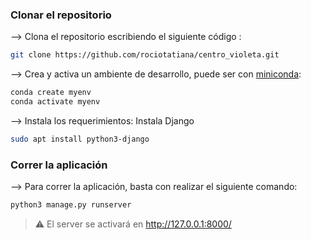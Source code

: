 ### Clonar el repositorio

--> Clona el repositorio escribiendo el siguiente código :
```bash
git clone https://github.com/rociotatiana/centro_violeta.git

```

--> Crea y activa un ambiente de desarrollo, puede ser con [miniconda](https://docs.anaconda.com/free/miniconda/index.html):
```bash
conda create myenv
conda activate myenv
```


--> Instala los requerimientos:
Instala Django
```bash
sudo apt install python3-django
```



### Correr la aplicación

--> Para correr la aplicación, basta con realizar el siguiente comando:
```bash
python3 manage.py runserver

```

> ⚠ El server se activará en http://127.0.0.1:8000/

